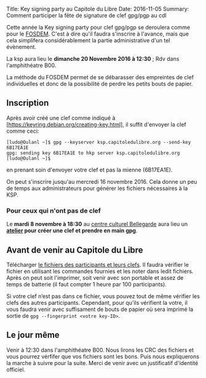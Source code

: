 Title: Key signing party au Capitole du Libre
Date: 2016-11-05
Summary: Comment participer la fête de signature de clef gpg/pgp au cdl

Cette année la Key signing party pour clef gpg/pgp se deroulera comme pour le [FOSDEM](http://fosdem.org). C'est à dire qu'il faudra s'inscrire à l'avance, mais que cela simplifera considérablement la partie administrative d'un tel évènement.

La ksp aura lieu le **dimanche 20 Novembre 2016 à 12:30** ; Rdv dans l'amphithéatre  B00.

La méthode du FOSDEM permet de se débarasser des empreintes de clef individuelles et donc de la possibilité de perdre les petits bouts de papier.

## Inscription

Après avoir créé une clef comme indiqué à [https://keyring.debian.org/creating-key.html], il suffit d'envoyer la clef comme ceci:

```
[ludo@Oulanl ~]$ gpg --keyserver ksp.capitoledulibre.org --send-key 6B17EA1E
gpg: sending key 6B17EA1E to hkp server ksp.capitoledulibre.org
[ludo@Oulanl ~]$
```

en prenant soin d'envoyer votre clef et pas la mienne (6B17EA1E).

On peut s'inscrire jusqu'au mercredi 16 novembre 2016. Cela donne un peu de temps aux administrateurs pour générer les fichiers nécessaires à la KSP.

### Pour ceux qui n'ont pas de clef

Le **mardi 8 novembre à 18:30** au [centre culturel Bellegarde](http://bellegarde.toulouse.fr/) aura lieu un
**[atelier](http://blog.capitoledulibre.org/2016/11-07-introduction-a-la-cryptographie-avant-le-capitole-du-libre.html)
pour créer une clef et prendre en main gpg**.

## Avant de venir au Capitole du Libre

Télécharger [le fichiers des participants et leurs clefs](http://ksp.capitoledulibre.org/ksp-cdl-2016.txt).  Il faudra vérifier le fichier en utilisant les commandes fournies et les noter dans ledit fichiers. Après on peut soit l'imprimer, soit venir avec son portable et assez de temps de batterie (il faut compter 1 heure par 100 participants).

Si votre clef n’est pas dans ce fichier, vous pouvez tout de même vérifier les clefs des autres participants.
Cependant, pour qu’ils vérifient la votre, il vous faudra venir avec suffisament de  bouts de papier où sera imprimé la
sortie de `gpg --fingerprint <votre key-ID>`.

## Le jour même

Venir à 12:30 dans l'amphithéatre B00. Nous lirons les CRC des fichiers et vous pourrez vérfifer que vos fichiers sont les bons. Puis nous expliquerons la marche à suivre pour la suite. Merci de venir avec un justificatif d'identité officiel.
